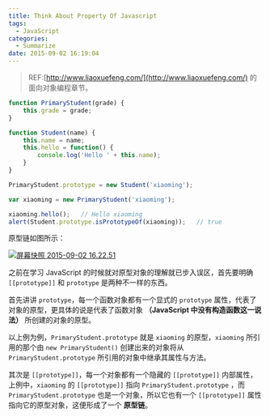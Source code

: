 ```yaml
---
title: Think About Property Of Javascript
tags:
  - JavaScript
categories:
  - Summarize
date: 2015-09-02 16:19:04
---
```


> REF:[http://www.liaoxuefeng.com/](http://www.liaoxuefeng.com/) 的面向对象编程章节。

```javascript
function PrimaryStudent(grade) {
    this.grade = grade;
}

function Student(name) {
    this.name = name;
    this.hello = function() {
        console.log('Hello ' + this.name);
    }
}

PrimaryStudent.prototype = new Student('xiaoming');

var xiaoming = new PrimaryStudent('xiaoming');

xiaoming.hello();   // Hello xiaoming
alert(Student.prototype.isPrototypeOf(xiaoming));   // true
```

<!-- more -->

原型链如图所示：

[![屏幕快照 2015-09-02 16.22.51](http://7xkj8o.com1.z0.glb.clouddn.com/wp-content/uploads/2015/09/屏幕快照-2015-09-02-16.22.51.png)](http://7xkj8o.com1.z0.glb.clouddn.com/wp-content/uploads/2015/09/屏幕快照-2015-09-02-16.22.51.png)

之前在学习 JavaScript 的时候就对原型对象的理解就已步入误区，首先要明确 `[[prototype]]` 和 `prototype` 是两种不一样的东西。

首先讲讲 `prototype`，每一个函数对象都有一个显式的 `prototype` 属性，代表了对象的原型，更具体的说是代表了函数对象 **（JavaScript 中没有构造函数这一说法）** 所创建的对象的原型。

以上例为例，`PrimaryStudent.prototype` 就是 `xiaoming` 的原型，`xiaoming` 所引用的那个由 `new PrimaryStudent()` 创建出来的对象将从 `PrimaryStudent.prototype` 所引用的对象中继承其属性与方法。

其次是 `[[prototype]]`，每一个对象都有一个隐藏的 `[[prototype]]` 内部属性，上例中，`xiaoming` 的 `[[prototype]]` 指向 `PrimaryStudent.prototype` ，而 `PrimaryStudent.prototype` 也是一个对象，所以它也有一个 `[[prototype]]` 属性指向它的原型对象，这便形成了一个 **原型链**。
